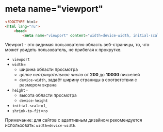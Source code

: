 # meta name="viewport"

```html
<!DOCTYPE html>
<html lang="ru">
    <head>
        <meta name="viewport" content="width=device-width, initial-scale=1, shrink-to-fit=no">
```

Viewport - это видимая пользователю область веб-страницы, то, что может увидеть пользователь, не прибегая к прокрутке.

- `viewport`
- `width`= 
	- ширина области просмотра
	- *целое неотрицательное число* от **200** до **10000** пикселей
	- `device-width`,  задаёт ширину страницы в соответствии с размером экрана
- `height`=
	- высота области просмотра
	- `device-height`
- `initial-scale`=`1`, 
- `shrink-to-fit`=`no`

Примечание: для сайтов с адаптивным дизайном рекомендуется использовать: `width=device-width`.
